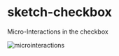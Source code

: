 # sketch-checkbox
Micro-Interactions in the checkbox

![microinteractions](https://cdn.dribbble.com/users/41543/screenshots/6449308/dribbble.gif)
